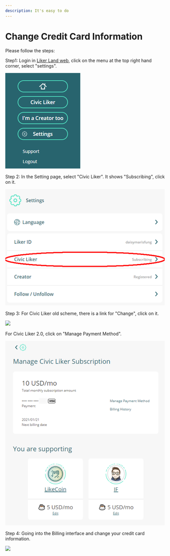 ```yaml
---
description: It's easy to do
---
```


# Change Credit Card Information

Please follow the steps:

Step1: Login in [Liker Land web](https://liker.land/), click on the menu at the top right hand corner, select "settings".

![](../../.gitbook/assets/subscribe-civic-liker-1-en.png)

Step 2: In the Setting page, select "Civic Liker". It shows "Subscribing", click on it.

![](../../.gitbook/assets/subscribe-civic-liker-2-en.png)

Step 3:  For Civic Liker old scheme, there is a link for "Change",  click on it.

![](https://gblobscdn.gitbook.com/assets%2F-LL4mdaVjNgL6A1--PV0%2F-MMT16wjjb4_9DY1thwL%2F-MMT1Yht-ai1LNMDz_cU%2Fimage.png?alt=media&token=63f4a9d0-4393-4bb3-bae4-a862204f9c58)

For Civic Liker 2.0, click on "Manage Payment Method".

![](../../.gitbook/assets/register-civic-liker-8-en.png)

Step 4: Going into the Billing interface and change your credit card information.

![](https://gblobscdn.gitbook.com/assets%2F-LL4mdaVjNgL6A1--PV0%2F-MMT16wjjb4_9DY1thwL%2F-MMT2GJUQVLAsGs7JxHZ%2Fimage.png?alt=media&token=8b6d72e9-3988-4a1a-9137-1a8ec2bab571)


